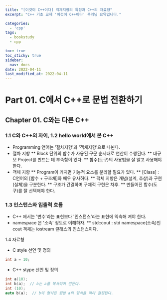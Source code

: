 ```yaml
---
title: "[이것이 C++이다] 객체지향의 특징과 C++의 자료형"
excerpt: "C++ 기초 교재 '이것이 C++이다' 북러닝 요약입니다."

categories:
  - 'cpp'
tags:
  - bookstudy
  - cpp

toc: true
toc_sticky: true
sidebar:
  nav: docs
date: 2022-04-11
last_modified_at: 2022-04-11
---
```


# Part 01. C에서 C++로 문법 전환하기 

## Chapter 01. C와는 다른 C++

### 1.1 C와 C++의 차이, 1.2 hello world에서 본 C++

* Programming 언어는 '절차지향'과 '객체지향'으로 나뉜다. 
* 절차 지향 
** Block 단위의 함수가 사용된 구문 순서대로 연산이 수행된다.
** 대규모 Project를 만드는 데 부족함이 있다. 
** 함수(도구)의 사용법을 잘 알고 사용해야 한다.
* 객체 지향
** Program이 커지면 기능적 요소를 분리할 필요가 있다. 
** [Class] : C언어의 [함수 + 구조체]와 매우 유사하다.
** 객체 지향은 개념(설계, 추상)과 구현(실체)을 구분한다.
** 구조가 간결하며 구체적 구현은 차후.
** 만들어진 함수(도구)를 잘 선택해야 한다.


### 1.3 인스턴스와 입출력 흐름

* C++ 에서는 '변수'라는 표현보다 '인스턴스'라는 표현에 익숙해 져야 한다.
* namespace 은 '소속' 정도로 이해하자.
** std::cout : std namespace(소속)인 cout 객체는 iostream 클래스의 인스턴스이다.

1.4 자료형 

* C style 선언 및 정의
```cpp
int a = 10;
```
* C++ stype 선언 및 정의
```cpp
int a(10);
int b(a);  // b는 a를 복사하여 만든다.
int (10);
auto b(a);  // b의 형식은 원본 a의 형식을 따라 결정된다.
```